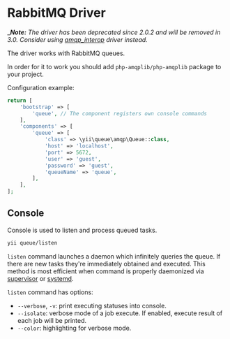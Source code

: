 RabbitMQ Driver
===============

__**Note:** The driver has been deprecated since 2.0.2 and will be removed in 3.0. Consider using [amqp_interop](driver-amqp-interop.md) driver instead._

The driver works with RabbitMQ queues.

In order for it to work you should add `php-amqplib/php-amqplib` package to your project.

Configuration example:

```php
return [
    'bootstrap' => [
        'queue', // The component registers own console commands
    ],
    'components' => [
        'queue' => [
            'class' => \yii\queue\amqp\Queue::class,
            'host' => 'localhost',
            'port' => 5672,
            'user' => 'guest',
            'password' => 'guest',
            'queueName' => 'queue',
        ],
    ],
];
```

Console
-------

Console is used to listen and process queued tasks.

```sh
yii queue/listen
```

`listen` command launches a daemon which infinitely queries the queue. If there are new tasks
they're immediately obtained and executed. This method is most efficient when command is properly
daemonized via [supervisor](worker.md#supervisor) or [systemd](worker.md#systemd).

`listen` command has options:

- `--verbose`, `-v`: print executing statuses into console.
- `--isolate`: verbose mode of a job execute. If enabled, execute result of each job will be printed.
- `--color`: highlighting for verbose mode.
